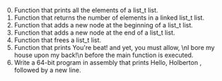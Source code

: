 0. Function that prints all the elements of a list_t list.
1. Function that returns the number of elements in a linked list_t list.
2. Function that adds a new node at the beginning of a list_t list.
3. Function that adds a new node at the end of a list_t list.
4. Function that frees a list_t list.
5. Function that prints You're beat! and yet, you must allow, \nI bore my house upon my back!\n before the main function is executed.
6. Write a 64-bit program in assembly that prints Hello, Holberton , followed by a new line.
